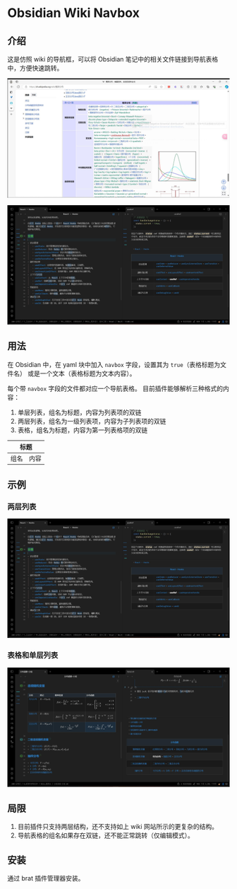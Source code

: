 # Obsidian Wiki Navbox

## 介绍

这是仿照 wiki 的导航框，可以将 Obsidian 笔记中的相关文件链接到导航表格中，方便快速跳转。

![alt text](img/wiki.jpg)

![alt text](img/1.jpg)

## 用法

在 Obsidian 中，在 yaml 块中加入 `navbox` 字段，设置其为 `true`（表格标题为文件名） 或是一个文本（表格标题为文本内容）。

每个带 `navbox` 字段的文件都对应一个导航表格。
目前插件能够解析三种格式的内容：

1. 单层列表，组名为标题，内容为列表项的双链
2. 两层列表，组名为一级列表项，内容为子列表项的双链
3. 表格，组名为标题，内容为第一列表格项的双链

<table>
    <thead>
        <tr>
            <th colspan="2">标题</th>
        </tr>
    </thead>
    <tbody>
        <tr>
            <td>组名</td>
            <td>内容</td>
        </tr>
    </tbody>
</table>

## 示例

### 两层列表

![alt text](img/1.jpg)

### 表格和单层列表

![alt text](img/2.jpg)

## 局限

1. 目前插件只支持两层结构，还不支持如上 wiki 网站所示的更复杂的结构。
2. 导航表格的组名如果存在双链，还不能正常跳转（仅编辑模式）。

## 安装

通过 brat 插件管理器安装。
